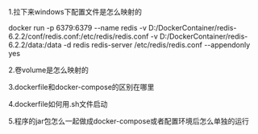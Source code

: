 1.拉下来windows下配置文件是怎么映射的

docker run -p 6379:6379
         --name redis 
         -v D:/DockerContainer/redis-6.2.2/conf/redis.conf:/etc/redis/redis.conf 
         -v D:/DockerContainer/redis-6.2.2/data:/data
         -d redis
         redis-server /etc/redis/redis.conf --appendonly yes
<!-- 
-p 6379:6379:把容器内的6379端口映射到宿主机6379端口
-v D:/DockerContainer/redis-6.2.2/conf/redis.conf:/etc/redis/redis.conf：把宿主机配置好的redis.conf放到容器内的这个位置中
-v D:/DockerContainer/redis-6.2.2/data:/data：把redis持久化的数据在宿主机内显示，做数据备份
redis-server /etc/redis/redis.conf：这个是关键配置，让redis不是无配置启动，而是按照这个redis.conf的配置启动
–appendonly yes：redis启动后数据持久化
-->
2.卷volume是怎么映射的

3.dockerfile和docker-compose的区别在哪里

4.dockerfile如何用.sh文件启动

5.程序的jar包怎么一起做成docker-compose或者配置环境后怎么单独的运行
